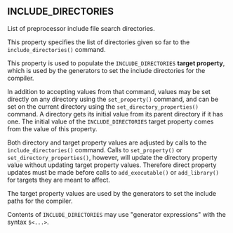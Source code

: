 ## INCLUDE_DIRECTORIES

List of preprocessor include file search directories.

This property specifies the list of directories given so far to the `include_directories()` command.

This property is used to populate the `INCLUDE_DIRECTORIES` **target property**, which is used by the generators to set the include directories for the compiler.

In addition to accepting values from that command, values may be set directly on any directory using the `set_property()` command, and can be set on the current directory using the `set_directory_properties()` command. A directory gets its initial value from its parent directory if it has one. The initial value of the `INCLUDE_DIRECTORIES` target property comes from the value of this property.

Both directory and target property values are adjusted by calls to the `include_directories()` command. Calls to `set_property()` or `set_directory_properties()`, however, will update the directory property value without updating target property values. Therefore direct property updates must be made before calls to `add_executable()` or `add_library()` for targets they are meant to affect.

The target property values are used by the generators to set the include paths for the compiler.

Contents of `INCLUDE_DIRECTORIES` may use "generator expressions" with the syntax `$<...>`.
